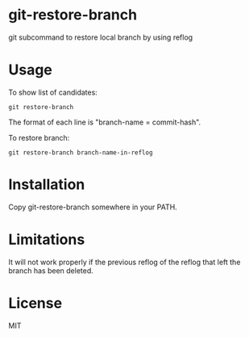 # git-restore-branch

git subcommand to restore local branch by using reflog

# Usage

To show list of candidates:

```
git restore-branch
```

The format of each line is "branch-name = commit-hash".


To restore branch:

```
git restore-branch branch-name-in-reflog
```

# Installation

Copy git-restore-branch somewhere in your PATH.

# Limitations

It will not work properly if the previous reflog of the reflog that left the branch has been deleted.

# License

MIT
